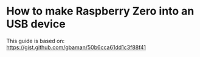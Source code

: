 # How to make Raspberry Zero into an USB device

This guide is based on: https://gist.github.com/gbaman/50b6cca61dd1c3f88f41
